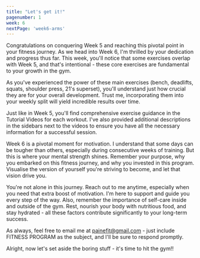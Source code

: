 ```yaml
---
title: "Let's get it!"
pagenumber: 1
week: 6
nextPage: 'week6-arms'
---
```


Congratulations on conquering Week 5 and reaching this pivotal point in your fitness journey. As we head into Week 6, I'm thrilled by your dedication and progress thus far. This week, you'll notice that some exercises overlap with Week 5, and that's intentional - these core exercises are fundamental to your growth in the gym.

As you've experienced the power of these main exercises (bench, deadlifts, squats, shoulder press, 21's superset), you'll understand just how crucial they are for your overall development. Trust me, incorporating them into your weekly split will yield incredible results over time.

Just like in Week 5, you'll find comprehensive exercise guidance in the Tutorial Videos for each workout. I've also provided additional descriptions in the sidebars next to the videos to ensure you have all the necessary information for a successful session.

Week 6 is a pivotal moment for motivation. I understand that some days can be tougher than others, especially during consecutive weeks of training. But this is where your mental strength shines. Remember your purpose, why you embarked on this fitness journey, and why you invested in this program. Visualise the version of yourself you're striving to become, and let that vision drive you.

You're not alone in this journey. Reach out to me anytime, especially when you need that extra boost of motivation. I'm here to support and guide you every step of the way. Also, remember the importance of self-care inside and outside of the gym. Rest, nourish your body with nutritious food, and stay hydrated - all these factors contribute significantly to your long-term success.

As always, feel free to email me at painefit@gmail.com - just include FITNESS PROGRAM as the subject, and I'll be sure to respond promptly.

Alright, now let's set aside the boring stuff - it's time to hit the gym!!
